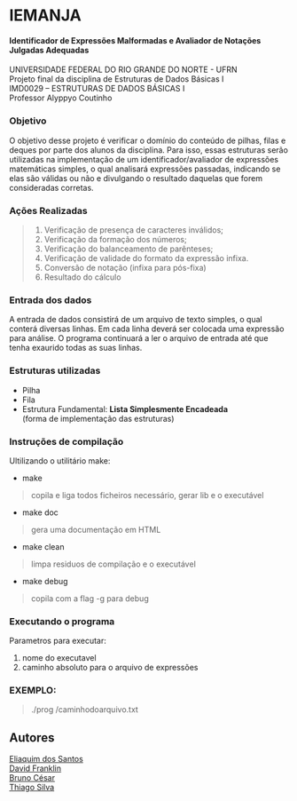 # IEMANJA<br>
#### Identificador de Expressões Malformadas e Avaliador de Notações Julgadas Adequadas<br>

UNIVERSIDADE FEDERAL DO RIO GRANDE DO NORTE - UFRN<br>
Projeto final da disciplina de Estruturas de Dados Básicas I<br>
IMD0029 – ESTRUTURAS DE DADOS BÁSICAS I <br>
Professor Alyppyo Coutinho<br>

### Objetivo
O objetivo desse projeto é verificar o domínio do conteúdo de pilhas, filas e deques por parte dos alunos da disciplina. Para isso, essas estruturas serão utilizadas na implementação de um identificador/avaliador de expressões matemáticas simples, o qual analisará expressões passadas, indicando se elas são válidas ou não e divulgando o resultado daquelas que forem consideradas corretas.

### Ações Realizadas
>1) Verificação de presença de caracteres inválidos;
>2) Verificação da formação dos números;
>3) Verificação do balanceamento de parênteses; 
>4) Verificação de validade do formato da expressão infixa.
>5) Conversão de notação (infixa para pós-fixa)
>6) Resultado do cálculo 

### Entrada dos dados
A entrada de dados consistirá de um arquivo de texto simples, o qual conterá diversas linhas. Em cada linha deverá ser colocada uma expressão para análise. O programa continuará a ler o arquivo de entrada até que tenha exaurido todas as suas linhas.


### Estruturas utilizadas
- Pilha 
- Fila
- Estrutura Fundamental: **Lista Simplesmente Encadeada** <br>
(forma de implementação das estruturas)

### Instruções de compilação
Ultilizando o utilitário make:
- make
> copila e liga todos ficheiros necessário, gerar lib e o executável
- make doc
> gera uma documentação em HTML 
- make clean
> limpa residuos de compilação e o executável
- make debug
> copila com a flag -g para debug

### **Executando o programa**
Parametros para executar:
1. nome do executavel
1. caminho absoluto para o arquivo de expressões
### EXEMPLO:
>./prog /caminhodoarquivo.txt

## Autores
[Eliaquim dos Santos](https://github.com/eliaquimdossantos "Eliaquim dos Santos")<br>
[David Franklin](https://github.com/d4v3s "David Franklin")<br>
[Bruno César](https://github.com/babbujah "Bruno César")<br>
[Thiago Silva](https://github.com/silva-thiago "Thiago Silva")<br>






